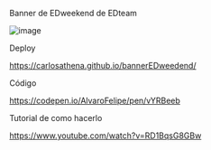 Banner de EDweekend de EDteam

![image](https://user-images.githubusercontent.com/119626823/208131388-cc462fe8-4ec8-464b-957d-2cab04a3c24a.png)

Deploy

https://carlosathena.github.io/bannerEDweedend/

Código

https://codepen.io/AlvaroFelipe/pen/vYRBeeb

Tutorial de como hacerlo

https://www.youtube.com/watch?v=RD1BqsG8GBw
